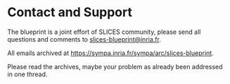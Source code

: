 # Contact and Support

The blueprint is a joint effort of SLICES community, please send all questions and comments to slices-blueprint@inria.fr.

All emails archived at https://sympa.inria.fr/sympa/arc/slices-blueprint.

Please read the archives, maybe your problem as already been addressed in one thread.